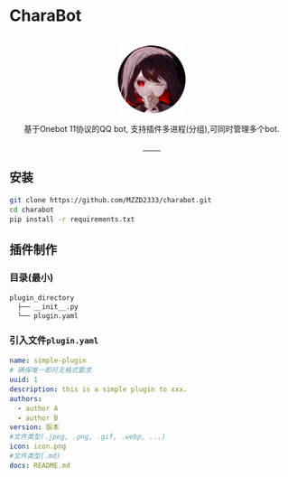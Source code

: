 # CharaBot

<br/>
<div align="center">
  <a href="https://github.com/MZZD2333/charabot/blob/main/">
    <img src="assets/static/img/logo.webp" alt="" style="width: 120px; height: 120px">
  </a>
  <p align="center">基于Onebot 11协议的QQ bot, 支持插件多进程(分组),可同时管理多个bot.</p>
  <a href="https://github.com/MZZD2333/charabot/blob/main/LICENSE">
    <img src="https://img.shields.io/github/license/MZZD2333/charabot?style=flat-square
    " alt="">
  </a>
  <a href="https://www.python.org">
      <img src="https://img.shields.io/badge/Python-3.12%20%7C%203.13-blue?style=flat-square" alt="">
  </a>
  <a href="https://github.com/MZZD2333/charabot/graphs/contributors">
    <img src="https://img.shields.io/github/contributors/MZZD2333/charabot?style=flat-square" alt="">
  </a>
  <a href="https://github.com/MZZD2333/charabot/network/members">
    <img src="https://img.shields.io/github/forks/MZZD2333/charabot?style=flat-square" alt="">
  </a>
  <a href="https://github.com/MZZD2333/charabot/stargazers">
    <img src="https://img.shields.io/github/stars/MZZD2333/charabot?style=flat-square" alt="">
  </a>
  <a href="https://github.com/MZZD2333/charabot/issues">
    <img src="https://img.shields.io/github/issues/MZZD2333/charabot?style=flat-square" alt="">
  </a>
  <a href="https://github.com/MZZD2333/charabot/commits">
    <img src="https://img.shields.io/github/commit-activity/m/MZZD2333/charabot?style=flat-square" alt="">
  </a>
  <a href="https://github.com/MZZD2333/charabot/releases">
    <img src="https://img.shields.io/github/v/release/MZZD2333/charabot?style=flat-square" alt="">
  </a>
  <a href="https://github.com/MZZD2333/charabot/releases">
    <img src="https://img.shields.io/github/downloads/MZZD2333/charabot/total?style=flat-square" alt="">
  </a>
</div>

## 安装
```bash
git clone https://github.com/MZZD2333/charabot.git
cd charabot
pip install -r requirements.txt
```
## 插件制作
### 目录(最小)
```
plugin_directory
  ├── __init__.py
  └── plugin.yaml
```

### 引入文件`plugin.yaml`
```yaml
name: simple-plugin
# 确保唯一即可无格式要求
uuid: 1
description: this is a simple plugin to xxx.
authors:
  - author A
  - author B
version: 版本
#文件类型(.jpeg, .png, .gif, .webp, ...)
icon: icon.png 
#文件类型(.md)
docs: README.md
```